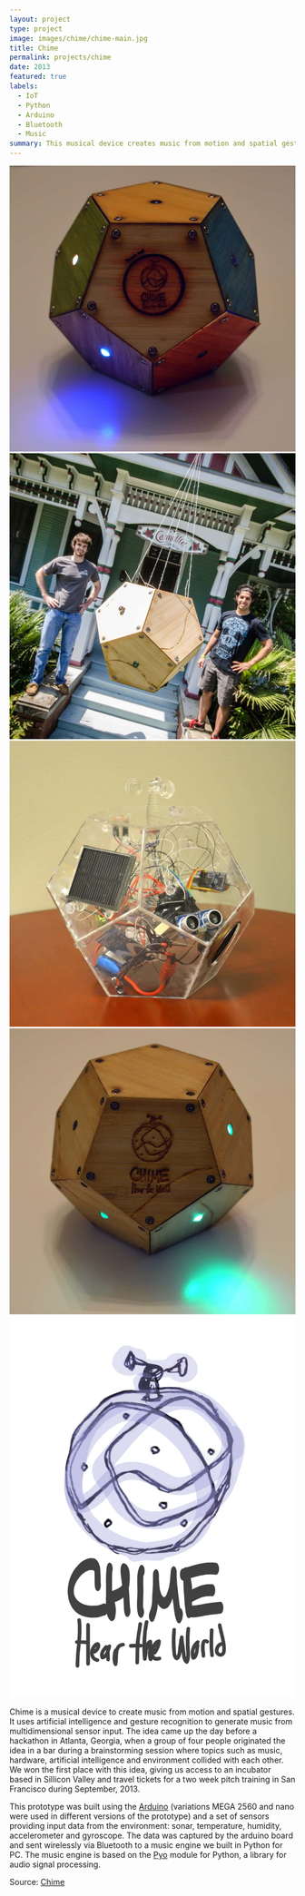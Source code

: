 ```yaml
---
layout: project
type: project
image: images/chime/chime-main.jpg
title: Chime
permalink: projects/chime
date: 2013
featured: true
labels:
  - IoT
  - Python
  - Arduino
  - Bluetooth
  - Music
summary: This musical device creates music from motion and spatial gestures. Chime takes inputs from different physical variables via an accelerometer, gyroscope, microphone, temperature and humidity sensors. Variations in these inputs are used to generate music.
---
```

<div class="ui small rounded images">
  <img class="ui image" src="../images/chime/chime-color.jpg">
  <img class="ui image" src="../images/chime/chime-hackerhouse.jpg">
  <img class="ui image" src="../images/chime/chime-internals.jpg">
  <img class="ui image" src="../images/chime/chime-wood.jpg">
</div>

<img class="ui medium right floated rounded image" src="../images/chime/chime-logo.jpg">

Chime is a musical device to create music from motion and spatial gestures. It uses artificial intelligence and gesture recognition to generate music from multidimensional sensor input. The idea came up the day before a hackathon in Atlanta, Georgia, when a group of four people originated the idea in a bar during a brainstorming session where topics such as music, hardware, artificial intelligence and environment collided with each other. We won the first place with this idea, giving us access to an incubator based in Sillicon Valley and travel tickets for a two week pitch training in San Francisco during September, 2013.

This prototype was built using the [Arduino](https://www.arduino.cc/) (variations MEGA 2560 and nano were used in different versions of the prototype) and a set of sensors providing input data from the environment: sonar, temperature, humidity, accelerometer and gyroscope. The data was captured by the arduino board and sent wirelessly via Bluetooth to a music engine we built in Python for PC. The music engine is based on the [Pyo](https://github.com/belangeo/pyo) module for Python, a library for audio signal processing.

Source: <a href="https://github.com/juandarr/chime"><i class="large github icon"></i>Chime</a>